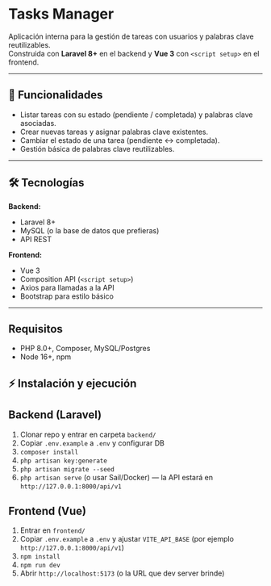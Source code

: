 # Tasks Manager

Aplicación interna para la gestión de tareas con usuarios y palabras clave reutilizables.  
Construida con **Laravel 8+** en el backend y **Vue 3** con `<script setup>` en el frontend.

---

## 🎯 Funcionalidades

- Listar tareas con su estado (pendiente / completada) y palabras clave asociadas.
- Crear nuevas tareas y asignar palabras clave existentes.
- Cambiar el estado de una tarea (pendiente ↔ completada).
- Gestión básica de palabras clave reutilizables.

---

## 🛠 Tecnologías

**Backend:**
- Laravel 8+
- MySQL (o la base de datos que prefieras)
- API REST

**Frontend:**
- Vue 3
- Composition API (`<script setup>`)
- Axios para llamadas a la API
- Bootstrap para estilo básico


---
## Requisitos
- PHP 8.0+, Composer, MySQL/Postgres
- Node 16+, npm


## ⚡ Instalación y ejecución
## Backend (Laravel)
1. Clonar repo y entrar en carpeta `backend/`
2. Copiar `.env.example` a `.env` y configurar DB
3. `composer install`
4. `php artisan key:generate`
5. `php artisan migrate --seed`
6. `php artisan serve` (o usar Sail/Docker) — la API estará en `http://127.0.0.1:8000/api/v1`

## Frontend (Vue)
1. Entrar en `frontend/`
2. Copiar `.env.example` a `.env` y ajustar `VITE_API_BASE` (por ejemplo `http://127.0.0.1:8000/api/v1`)
3. `npm install`
4. `npm run dev`
5. Abrir `http://localhost:5173` (o la URL que dev server brinde)

